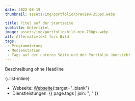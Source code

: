 ```yaml
---
date: 2022-08-19
thumbnail: assets/img/portfolio/preview-356px.webp

title: Titel auf der Startseite
subtitle: Untertitel
image: assets/img/portfolio/bild-min-700px.webp
alt: Alternativtext fürs Bild
tags: 
 - Programmierung
 - Medienstation
 - Tags auf der unteren Seite und der Portfolio übersicht
---
```


Beschreibung ohne Headline

{:.list-inline}
- Webseite: [Webseite](https://www.example.de/){:target="_blank"}
- Dienstleistungen: {{ page.tags | join: ", " }}
